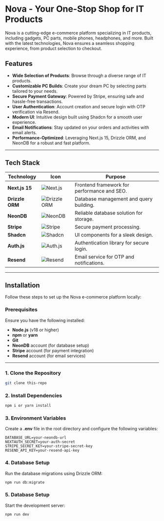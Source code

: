 # Nova - Your One-Stop Shop for IT Products

Nova is a cutting-edge e-commerce platform specializing in IT products, including gadgets, PC parts, mobile phones, headphones, and more. Built with the latest technologies, Nova ensures a seamless shopping experience, from product selection to checkout.

## Features

- **Wide Selection of Products**: Browse through a diverse range of IT products.
- **Customizable PC Builds**: Create your dream PC by selecting parts tailored to your needs.
- **Secure Payment Gateway**: Powered by Stripe, ensuring safe and hassle-free transactions.
- **User Authentication**: Account creation and secure login with OTP verification via Resend.
- **Modern UI**: Intuitive design built using Shadcn for a smooth user experience.
- **Email Notifications**: Stay updated on your orders and activities with email alerts.
- **Performance-Optimized**: Leveraging Next.js 15, Drizzle ORM, and NeonDB for a robust and fast platform.

---

## Tech Stack

| Technology      | Icon                                                                                                       | Purpose                                     |
| --------------- | ---------------------------------------------------------------------------------------------------------- | ------------------------------------------- |
| **Next.js 15**  | ![Next.js](https://img.shields.io/badge/Next.js-000?logo=next.js&logoColor=white)                          | Frontend framework for performance and SEO. |
| **Drizzle ORM** | ![Drizzle ORM](https://img.shields.io/badge/Drizzle-6051D5?logo=data:image/png;base64,...&logoColor=white) | Database management and query building.     |
| **NeonDB**      | ![NeonDB](https://img.shields.io/badge/NeonDB-3DDC84?logo=neon&logoColor=white)                            | Reliable database solution for storage.     |
| **Stripe**      | ![Stripe](https://img.shields.io/badge/Stripe-008CDD?logo=stripe&logoColor=white)                          | Secure payment processing.                  |
| **Shadcn**      | ![Shadcn](https://img.shields.io/badge/Shadcn-000000?&logoColor=white)                                     | UI components for a sleek design.           |
| **Auth.js**     | ![Auth.js](https://img.shields.io/badge/Auth.js-F24E1E?logo=auth0&logoColor=white)                         | Authentication library for secure login.    |
| **Resend**      | ![Resend](https://img.shields.io/badge/Resend-FF6A00?logo=gmail&logoColor=white)                           | Email service for OTP and notifications.    |

---

## Installation

Follow these steps to set up the Nova e-commerce platform locally:

### Prerequisites

Ensure you have the following installed:

- **Node.js** (v18 or higher)
- **npm** or **yarn**
- **Git**
- **NeonDB** account (for database setup)
- **Stripe** account (for payment integration)
- **Resend** account (for email services)

---

### 1. Clone the Repository

```bash
git clone this-repo
```

### 2. Install Dependencies

```bash
npm i or yarn install
```

### 3. Environment Variables

Create a <strong>.env</strong> file in the root directory and configure the following variables:

```env
DATABASE_URL=your-neondb-url
NEXTAUTH_SECRET=your-auth-secret
STRIPE_SECRET_KEY=your-stripe-secret-key
RESEND_API_KEY=your-resend-api-key
```

### 4. Database Setup

Run the database migrations using Drizzle ORM:

```bash
npm run db:migrate
```

### 5. Database Setup

Start the development server:

```bash
npm run dev
```
